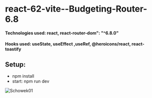 # react-62-vite--Budgeting-Router-6.8

#### Technologies used: react, react-router-dom": "^6.8.0"
#### Hooks used: useState,  useEffect ,useRef, @heroicons/react, react-toastify
## Setup:
* npm install
* start: npm run dev

![Schowek01](https://user-images.githubusercontent.com/61388692/223581846-9bb010c9-f7f7-4490-989a-1d4180aa0258.jpg)
